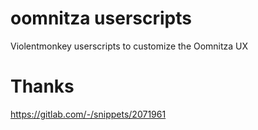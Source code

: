 # oomnitza userscripts
Violentmonkey userscripts to customize the Oomnitza UX

# Thanks
https://gitlab.com/-/snippets/2071961
